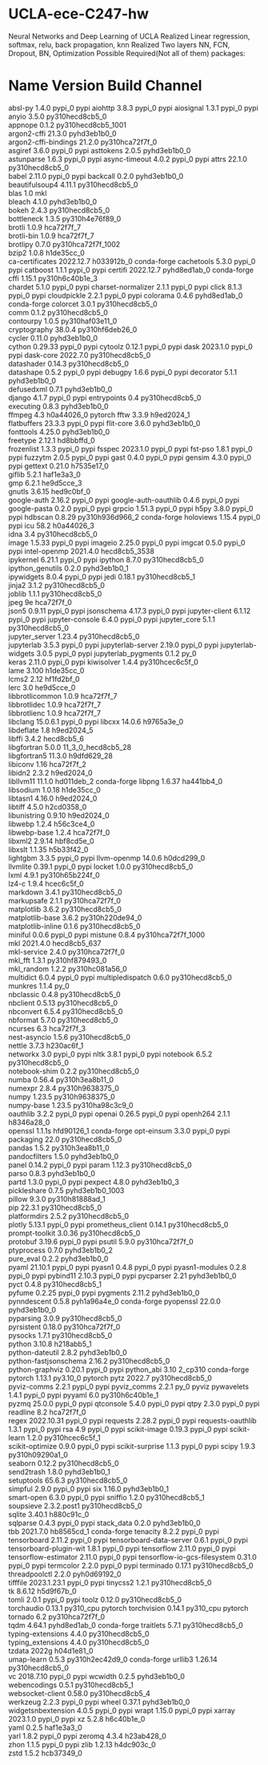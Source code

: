 # UCLA-ece-C247-hw
Neural Networks and Deep Learning of UCLA
Realized Linear regression, softmax, relu, back propagation, knn
Realized Two layers NN, FCN, Dropout, BN, Optimization
Possible Required(Not all of them) packages:
# Name                    Version                   Build  Channel
absl-py                   1.4.0                    pypi_0    pypi
aiohttp                   3.8.3                    pypi_0    pypi
aiosignal                 1.3.1                    pypi_0    pypi
anyio                     3.5.0           py310hecd8cb5_0  
appnope                   0.1.2           py310hecd8cb5_1001  
argon2-cffi               21.3.0             pyhd3eb1b0_0  
argon2-cffi-bindings      21.2.0          py310hca72f7f_0  
asgiref                   3.6.0                    pypi_0    pypi
asttokens                 2.0.5              pyhd3eb1b0_0  
astunparse                1.6.3                    pypi_0    pypi
async-timeout             4.0.2                    pypi_0    pypi
attrs                     22.1.0          py310hecd8cb5_0  
babel                     2.11.0                   pypi_0    pypi
backcall                  0.2.0              pyhd3eb1b0_0  
beautifulsoup4            4.11.1          py310hecd8cb5_0  
blas                      1.0                         mkl  
bleach                    4.1.0              pyhd3eb1b0_0  
bokeh                     2.4.3           py310hecd8cb5_0  
bottleneck                1.3.5           py310h4e76f89_0  
brotli                    1.0.9                hca72f7f_7  
brotli-bin                1.0.9                hca72f7f_7  
brotlipy                  0.7.0           py310hca72f7f_1002  
bzip2                     1.0.8                h1de35cc_0  
ca-certificates           2022.12.7            h033912b_0    conda-forge
cachetools                5.3.0                    pypi_0    pypi
catboost                  1.1.1                    pypi_0    pypi
certifi                   2022.12.7          pyhd8ed1ab_0    conda-forge
cffi                      1.15.1          py310h6c40b1e_3  
chardet                   5.1.0                    pypi_0    pypi
charset-normalizer        2.1.1                    pypi_0    pypi
click                     8.1.3                    pypi_0    pypi
cloudpickle               2.2.1                    pypi_0    pypi
colorama                  0.4.6              pyhd8ed1ab_0    conda-forge
colorcet                  3.0.1           py310hecd8cb5_0  
comm                      0.1.2           py310hecd8cb5_0  
contourpy                 1.0.5           py310haf03e11_0  
cryptography              38.0.4          py310hf6deb26_0  
cycler                    0.11.0             pyhd3eb1b0_0  
cython                    0.29.33                  pypi_0    pypi
cytoolz                   0.12.1                   pypi_0    pypi
dask                      2023.1.0                 pypi_0    pypi
dask-core                 2022.7.0        py310hecd8cb5_0  
datashader                0.14.3          py310hecd8cb5_0  
datashape                 0.5.2                    pypi_0    pypi
debugpy                   1.6.6                    pypi_0    pypi
decorator                 5.1.1              pyhd3eb1b0_0  
defusedxml                0.7.1              pyhd3eb1b0_0  
django                    4.1.7                    pypi_0    pypi
entrypoints               0.4             py310hecd8cb5_0  
executing                 0.8.3              pyhd3eb1b0_0  
ffmpeg                    4.3                  h0a44026_0    pytorch
fftw                      3.3.9                h9ed2024_1  
flatbuffers               23.3.3                   pypi_0    pypi
flit-core                 3.6.0              pyhd3eb1b0_0  
fonttools                 4.25.0             pyhd3eb1b0_0  
freetype                  2.12.1               hd8bbffd_0  
frozenlist                1.3.3                    pypi_0    pypi
fsspec                    2023.1.0                 pypi_0    pypi
fst-pso                   1.8.1                    pypi_0    pypi
fuzzytm                   2.0.5                    pypi_0    pypi
gast                      0.4.0                    pypi_0    pypi
gensim                    4.3.0                    pypi_0    pypi
gettext                   0.21.0               h7535e17_0  
giflib                    5.2.1                haf1e3a3_0  
gmp                       6.2.1                he9d5cce_3  
gnutls                    3.6.15               hed9c0bf_0  
google-auth               2.16.2                   pypi_0    pypi
google-auth-oauthlib      0.4.6                    pypi_0    pypi
google-pasta              0.2.0                    pypi_0    pypi
grpcio                    1.51.3                   pypi_0    pypi
h5py                      3.8.0                    pypi_0    pypi
hdbscan                   0.8.29          py310h936d966_2    conda-forge
holoviews                 1.15.4                   pypi_0    pypi
icu                       58.2                 h0a44026_3  
idna                      3.4             py310hecd8cb5_0  
image                     1.5.33                   pypi_0    pypi
imageio                   2.25.0                   pypi_0    pypi
imgcat                    0.5.0                    pypi_0    pypi
intel-openmp              2021.4.0          hecd8cb5_3538  
ipykernel                 6.21.1                   pypi_0    pypi
ipython                   8.7.0           py310hecd8cb5_0  
ipython_genutils          0.2.0              pyhd3eb1b0_1  
ipywidgets                8.0.4                    pypi_0    pypi
jedi                      0.18.1          py310hecd8cb5_1  
jinja2                    3.1.2           py310hecd8cb5_0  
joblib                    1.1.1           py310hecd8cb5_0  
jpeg                      9e                   hca72f7f_0  
json5                     0.9.11                   pypi_0    pypi
jsonschema                4.17.3                   pypi_0    pypi
jupyter-client            6.1.12                   pypi_0    pypi
jupyter-console           6.4.0                    pypi_0    pypi
jupyter_core              5.1.1           py310hecd8cb5_0  
jupyter_server            1.23.4          py310hecd8cb5_0  
jupyterlab                3.5.3                    pypi_0    pypi
jupyterlab-server         2.19.0                   pypi_0    pypi
jupyterlab-widgets        3.0.5                    pypi_0    pypi
jupyterlab_pygments       0.1.2                      py_0  
keras                     2.11.0                   pypi_0    pypi
kiwisolver                1.4.4           py310hcec6c5f_0  
lame                      3.100                h1de35cc_0  
lcms2                     2.12                 hf1fd2bf_0  
lerc                      3.0                  he9d5cce_0  
libbrotlicommon           1.0.9                hca72f7f_7  
libbrotlidec              1.0.9                hca72f7f_7  
libbrotlienc              1.0.9                hca72f7f_7  
libclang                  15.0.6.1                 pypi_0    pypi
libcxx                    14.0.6               h9765a3e_0  
libdeflate                1.8                  h9ed2024_5  
libffi                    3.4.2                hecd8cb5_6  
libgfortran               5.0.0           11_3_0_hecd8cb5_28  
libgfortran5              11.3.0              h9dfd629_28  
libiconv                  1.16                 hca72f7f_2  
libidn2                   2.3.2                h9ed2024_0  
libllvm11                 11.1.0               hd011deb_2    conda-forge
libpng                    1.6.37               ha441bb4_0  
libsodium                 1.0.18               h1de35cc_0  
libtasn1                  4.16.0               h9ed2024_0  
libtiff                   4.5.0                h2cd0358_0  
libunistring              0.9.10               h9ed2024_0  
libwebp                   1.2.4                h56c3ce4_0  
libwebp-base              1.2.4                hca72f7f_0  
libxml2                   2.9.14               hbf8cd5e_0  
libxslt                   1.1.35               h5b33f42_0  
lightgbm                  3.3.5                    pypi_0    pypi
llvm-openmp               14.0.6               h0dcd299_0  
llvmlite                  0.39.1                   pypi_0    pypi
locket                    1.0.0           py310hecd8cb5_0  
lxml                      4.9.1           py310h65b224f_0  
lz4-c                     1.9.4                hcec6c5f_0  
markdown                  3.4.1           py310hecd8cb5_0  
markupsafe                2.1.1           py310hca72f7f_0  
matplotlib                3.6.2           py310hecd8cb5_0  
matplotlib-base           3.6.2           py310h220de94_0  
matplotlib-inline         0.1.6           py310hecd8cb5_0  
miniful                   0.0.6                    pypi_0    pypi
mistune                   0.8.4           py310hca72f7f_1000  
mkl                       2021.4.0           hecd8cb5_637  
mkl-service               2.4.0           py310hca72f7f_0  
mkl_fft                   1.3.1           py310hf879493_0  
mkl_random                1.2.2           py310hc081a56_0  
multidict                 6.0.4                    pypi_0    pypi
multipledispatch          0.6.0           py310hecd8cb5_0  
munkres                   1.1.4                      py_0  
nbclassic                 0.4.8           py310hecd8cb5_0  
nbclient                  0.5.13          py310hecd8cb5_0  
nbconvert                 6.5.4           py310hecd8cb5_0  
nbformat                  5.7.0           py310hecd8cb5_0  
ncurses                   6.3                  hca72f7f_3  
nest-asyncio              1.5.6           py310hecd8cb5_0  
nettle                    3.7.3                h230ac6f_1  
networkx                  3.0                      pypi_0    pypi
nltk                      3.8.1                    pypi_0    pypi
notebook                  6.5.2           py310hecd8cb5_0  
notebook-shim             0.2.2           py310hecd8cb5_0  
numba                     0.56.4          py310h3ea8b11_0  
numexpr                   2.8.4           py310h9638375_0  
numpy                     1.23.5          py310h9638375_0  
numpy-base                1.23.5          py310ha98c3c9_0  
oauthlib                  3.2.2                    pypi_0    pypi
openai                    0.26.5                   pypi_0    pypi
openh264                  2.1.1                h8346a28_0  
openssl                   1.1.1s               hfd90126_1    conda-forge
opt-einsum                3.3.0                    pypi_0    pypi
packaging                 22.0            py310hecd8cb5_0  
pandas                    1.5.2           py310h3ea8b11_0  
pandocfilters             1.5.0              pyhd3eb1b0_0  
panel                     0.14.2                   pypi_0    pypi
param                     1.12.3          py310hecd8cb5_0  
parso                     0.8.3              pyhd3eb1b0_0  
partd                     1.3.0                    pypi_0    pypi
pexpect                   4.8.0              pyhd3eb1b0_3  
pickleshare               0.7.5           pyhd3eb1b0_1003  
pillow                    9.3.0           py310h81888ad_1  
pip                       22.3.1          py310hecd8cb5_0  
platformdirs              2.5.2           py310hecd8cb5_0  
plotly                    5.13.1                   pypi_0    pypi
prometheus_client         0.14.1          py310hecd8cb5_0  
prompt-toolkit            3.0.36          py310hecd8cb5_0  
protobuf                  3.19.6                   pypi_0    pypi
psutil                    5.9.0           py310hca72f7f_0  
ptyprocess                0.7.0              pyhd3eb1b0_2  
pure_eval                 0.2.2              pyhd3eb1b0_0  
pyaml                     21.10.1                  pypi_0    pypi
pyasn1                    0.4.8                    pypi_0    pypi
pyasn1-modules            0.2.8                    pypi_0    pypi
pybind11                  2.10.3                   pypi_0    pypi
pycparser                 2.21               pyhd3eb1b0_0  
pyct                      0.4.8           py310hecd8cb5_1  
pyfume                    0.2.25                   pypi_0    pypi
pygments                  2.11.2             pyhd3eb1b0_0  
pynndescent               0.5.8              pyh1a96a4e_0    conda-forge
pyopenssl                 22.0.0             pyhd3eb1b0_0  
pyparsing                 3.0.9           py310hecd8cb5_0  
pyrsistent                0.18.0          py310hca72f7f_0  
pysocks                   1.7.1           py310hecd8cb5_0  
python                    3.10.8               h218abb5_1  
python-dateutil           2.8.2              pyhd3eb1b0_0  
python-fastjsonschema     2.16.2          py310hecd8cb5_0  
python-graphviz           0.20.1                   pypi_0    pypi
python_abi                3.10                    2_cp310    conda-forge
pytorch                   1.13.1                 py3.10_0    pytorch
pytz                      2022.7          py310hecd8cb5_0  
pyviz-comms               2.2.1                    pypi_0    pypi
pyviz_comms               2.2.1                      py_0    pyviz
pywavelets                1.4.1                    pypi_0    pypi
pyyaml                    6.0             py310h6c40b1e_1  
pyzmq                     25.0.0                   pypi_0    pypi
qtconsole                 5.4.0                    pypi_0    pypi
qtpy                      2.3.0                    pypi_0    pypi
readline                  8.2                  hca72f7f_0  
regex                     2022.10.31               pypi_0    pypi
requests                  2.28.2                   pypi_0    pypi
requests-oauthlib         1.3.1                    pypi_0    pypi
rsa                       4.9                      pypi_0    pypi
scikit-image              0.19.3                   pypi_0    pypi
scikit-learn              1.2.0           py310hcec6c5f_1  
scikit-optimize           0.9.0                    pypi_0    pypi
scikit-surprise           1.1.3                    pypi_0    pypi
scipy                     1.9.3           py310h09290a1_0  
seaborn                   0.12.2          py310hecd8cb5_0  
send2trash                1.8.0              pyhd3eb1b0_1  
setuptools                65.6.3          py310hecd8cb5_0  
simpful                   2.9.0                    pypi_0    pypi
six                       1.16.0             pyhd3eb1b0_1  
smart-open                6.3.0                    pypi_0    pypi
sniffio                   1.2.0           py310hecd8cb5_1  
soupsieve                 2.3.2.post1     py310hecd8cb5_0  
sqlite                    3.40.1               h880c91c_0  
sqlparse                  0.4.3                    pypi_0    pypi
stack_data                0.2.0              pyhd3eb1b0_0  
tbb                       2021.7.0             hb8565cd_1    conda-forge
tenacity                  8.2.2                    pypi_0    pypi
tensorboard               2.11.2                   pypi_0    pypi
tensorboard-data-server   0.6.1                    pypi_0    pypi
tensorboard-plugin-wit    1.8.1                    pypi_0    pypi
tensorflow                2.11.0                   pypi_0    pypi
tensorflow-estimator      2.11.0                   pypi_0    pypi
tensorflow-io-gcs-filesystem 0.31.0                   pypi_0    pypi
termcolor                 2.2.0                    pypi_0    pypi
terminado                 0.17.1          py310hecd8cb5_0  
threadpoolctl             2.2.0              pyh0d69192_0  
tifffile                  2023.1.23.1              pypi_0    pypi
tinycss2                  1.2.1           py310hecd8cb5_0  
tk                        8.6.12               h5d9f67b_0  
tomli                     2.0.1                    pypi_0    pypi
toolz                     0.12.0          py310hecd8cb5_0  
torchaudio                0.13.1                py310_cpu    pytorch
torchvision               0.14.1                py310_cpu    pytorch
tornado                   6.2             py310hca72f7f_0  
tqdm                      4.64.1             pyhd8ed1ab_0    conda-forge
traitlets                 5.7.1           py310hecd8cb5_0  
typing-extensions         4.4.0           py310hecd8cb5_0  
typing_extensions         4.4.0           py310hecd8cb5_0  
tzdata                    2022g                h04d1e81_0  
umap-learn                0.5.3           py310h2ec42d9_0    conda-forge
urllib3                   1.26.14         py310hecd8cb5_0  
vc                        2018.7.10                pypi_0    pypi
wcwidth                   0.2.5              pyhd3eb1b0_0  
webencodings              0.5.1           py310hecd8cb5_1  
websocket-client          0.58.0          py310hecd8cb5_4  
werkzeug                  2.2.3                    pypi_0    pypi
wheel                     0.37.1             pyhd3eb1b0_0  
widgetsnbextension        4.0.5                    pypi_0    pypi
wrapt                     1.15.0                   pypi_0    pypi
xarray                    2023.1.0                 pypi_0    pypi
xz                        5.2.8                h6c40b1e_0  
yaml                      0.2.5                haf1e3a3_0  
yarl                      1.8.2                    pypi_0    pypi
zeromq                    4.3.4                h23ab428_0  
zhon                      1.1.5                    pypi_0    pypi
zlib                      1.2.13               h4dc903c_0  
zstd                      1.5.2                hcb37349_0  
